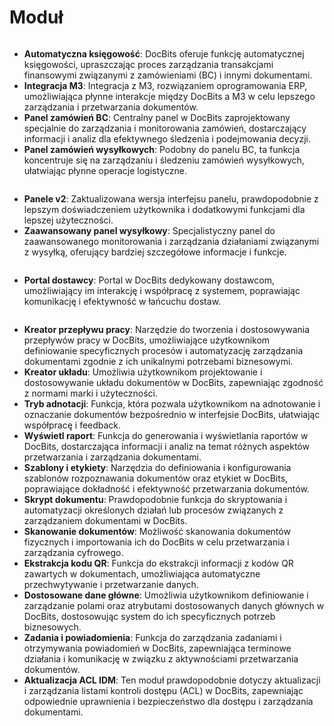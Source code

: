# Moduł

<figure><img src="../../../../.gitbook/assets/Bildschirmfoto 2024-05-04 um 15.57.42.png" alt=""><figcaption></figcaption></figure>

* **Automatyczna księgowość**: DocBits oferuje funkcję automatycznej księgowości, upraszczając proces zarządzania transakcjami finansowymi związanymi z zamówieniami (BC) i innymi dokumentami.
* **Integracja M3**: Integracja z M3, rozwiązaniem oprogramowania ERP, umożliwiająca płynne interakcje między DocBits a M3 w celu lepszego zarządzania i przetwarzania dokumentów.
* **Panel zamówień BC**: Centralny panel w DocBits zaprojektowany specjalnie do zarządzania i monitorowania zamówień, dostarczający informacji i analiz dla efektywnego śledzenia i podejmowania decyzji.
* **Panel zamówień wysyłkowych**: Podobny do panelu BC, ta funkcja koncentruje się na zarządzaniu i śledzeniu zamówień wysyłkowych, ułatwiając płynne operacje logistyczne.

<figure><img src="../../../../.gitbook/assets/Bildschirmfoto 2024-05-04 um 15.57.52.png" alt=""><figcaption></figcaption></figure>

* **Panele v2**: Zaktualizowana wersja interfejsu panelu, prawdopodobnie z lepszym doświadczeniem użytkownika i dodatkowymi funkcjami dla lepszej użyteczności.
* **Zaawansowany panel wysyłkowy**: Specjalistyczny panel do zaawansowanego monitorowania i zarządzania działaniami związanymi z wysyłką, oferujący bardziej szczegółowe informacje i funkcje.

<figure><img src="../../../../.gitbook/assets/Bildschirmfoto 2024-05-04 um 15.58.02.png" alt=""><figcaption></figcaption></figure>

* **Portal dostawcy**: Portal w DocBits dedykowany dostawcom, umożliwiający im interakcję i współpracę z systemem, poprawiając komunikację i efektywność w łańcuchu dostaw.

<figure><img src="../../../../.gitbook/assets/Bildschirmfoto 2024-05-04 um 15.58.17.png" alt=""><figcaption></figcaption></figure>

* **Kreator przepływu pracy**: Narzędzie do tworzenia i dostosowywania przepływów pracy w DocBits, umożliwiające użytkownikom definiowanie specyficznych procesów i automatyzację zarządzania dokumentami zgodnie z ich unikalnymi potrzebami biznesowymi.
* **Kreator układu**: Umożliwia użytkownikom projektowanie i dostosowywanie układu dokumentów w DocBits, zapewniając zgodność z normami marki i użyteczności.
* **Tryb adnotacji**: Funkcja, która pozwala użytkownikom na adnotowanie i oznaczanie dokumentów bezpośrednio w interfejsie DocBits, ułatwiając współpracę i feedback.
* **Wyświetl raport**: Funkcja do generowania i wyświetlania raportów w DocBits, dostarczająca informacji i analiz na temat różnych aspektów przetwarzania i zarządzania dokumentami.
* **Szablony i etykiety**: Narzędzia do definiowania i konfigurowania szablonów rozpoznawania dokumentów oraz etykiet w DocBits, poprawiające dokładność i efektywność przetwarzania dokumentów.
* **Skrypt dokumentu**: Prawdopodobnie funkcja do skryptowania i automatyzacji określonych działań lub procesów związanych z zarządzaniem dokumentami w DocBits.
* **Skanowanie dokumentów**: Możliwość skanowania dokumentów fizycznych i importowania ich do DocBits w celu przetwarzania i zarządzania cyfrowego.
* **Ekstrakcja kodu QR**: Funkcja do ekstrakcji informacji z kodów QR zawartych w dokumentach, umożliwiająca automatyczne przechwytywanie i przetwarzanie danych.
* **Dostosowane dane główne**: Umożliwia użytkownikom definiowanie i zarządzanie polami oraz atrybutami dostosowanych danych głównych w DocBits, dostosowując system do ich specyficznych potrzeb biznesowych.
* **Zadania i powiadomienia**: Funkcja do zarządzania zadaniami i otrzymywania powiadomień w DocBits, zapewniająca terminowe działania i komunikację w związku z aktywnościami przetwarzania dokumentów.
* **Aktualizacja ACL IDM**: Ten moduł prawdopodobnie dotyczy aktualizacji i zarządzania listami kontroli dostępu (ACL) w DocBits, zapewniając odpowiednie uprawnienia i bezpieczeństwo dla dostępu i zarządzania dokumentami.
